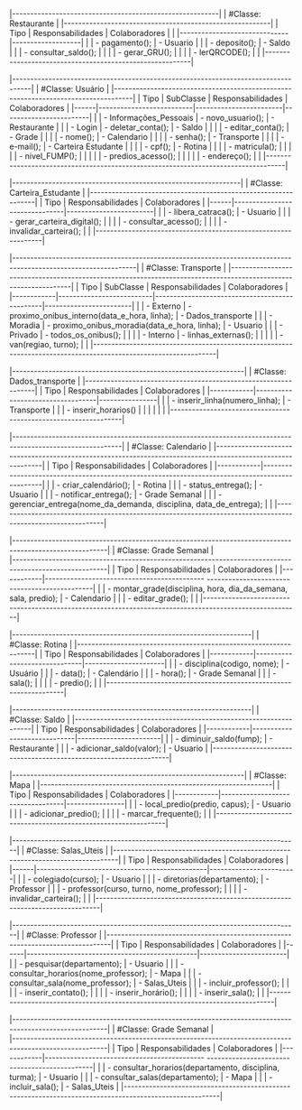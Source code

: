 |---------------------------------------------------------| 
|                   #Classe: Restaurante                  | 
|---------------------------------------------------------|
| Tipo | Responsabilidades            | Colaboradores     |
|      |------------------------------|-------------------| 
|      |  - pagamento();              |  - Usuario        |
|      |  - deposito();               |  - Saldo          |
|      |  - consultar_saldo();        |                   |
|      |  - gerar_GRU();              |                   |
|      |  - lerQRCODE();              |                   |
|---------------------------------------------------------|


|-----------------------------------------------------------------------------------|
|                                   #Classe: Usuário                                |
|-----------------------------------------------------------------------------------|
| Tipo | SubClasse                | Responsabilidades      | Colaboradores          |
|------|--------------------------|------------------------|------------------------|
|      |  - Informações_Pessoais  |   - novo_usuario();    |   - Restaurante        |
|      |  - Login                 |   - deletar_conta();   |   - Saldo              |
|      |                          |   - editar_conta();    |   - Grade              |
|      |                          |   - nome();            |   - Calendario         |
|      |                          |   - senha();           |   - Transporte         |
|      |                          |   - e-mail();          |   - Carteira Estudante |
|      |                          |   - cpf();             |   - Rotina             |
|      |                          |   - matricula();       |                        |
|      |                          |   - nivel_FUMP();      |                        |
|      |                          |   - predios_acesso();  |                        |
|      |                          |   - endereço();        |                        |
|-----------------------------------------------------------------------------------|


|---------------------------------------------------------------|
|                #Classe: Carteira_Estudante                    |
|---------------------------------------------------------------|
| Tipo | Responsabilidades             | Colaboradores          |
|------|-------------------------------|------------------------|
|      |   - libera_catraca();         |   - Usuario            |
|      |   - gerar_carteira_digital(); |                        |
|      |   - consultar_acesso();       |                        |
|      |   - invalidar_carteira();     |                        |
|---------------------------------------------------------------|


|----------------------------------------------------------------------------------------------------------------|
|                                  #Classe: Transporte                                                           |
|----------------------------------------------------------------------------------------------------------------|
|  Tipo      | SubClasse                | Responsabilidades                             |  Colaboradores         |
|------------|--------------------------|-----------------------------------------------|------------------------|
|            |  - Externo               | - proximo_onibus_interno(data_e_hora, linha); |  - Dados_transporte    |
|            |  - Moradia               | - proximo_onibus_moradia(data_e_hora, linha); |  - Usuario             |
|            |  - Privado               | - todos_os_onibus();                          |                        |
|            |  - Interno               | - linhas_externas();                          |                        |
|            |                          | - van(regiao, turno);                         |                        |
|----------------------------------------------------------------------------------------------------------------|


|----------------------------------------------------------------|
|                #Classe: Dados_transporte                       |
|----------------------------------------------------------------|
|  Tipo      |  Responsabilidades               |  Colaboradores |
|------------|----------------------------------|----------------|
|            |  - inserir_linha(numero_linha);  |  - Transporte  |
|            |  - inserir_horarios()            |                |
|            |                                  |                |
|----------------------------------------------------------------|


|------------------------------------------------------------------------------------------------------------|
|                                          #Classe: Calendario                                               |
|------------------------------------------------------------------------------------------------------------|
|  Tipo      |  Responsabilidades                                                  |  Colaboradores          |
|------------|-----------------------------------------------------------------------------------------------|
|            |  - criar_calendário();                                              |  - Rotina               |
|            |  - status_entrega();                                                |  - Usuario              |
|            |  - notificar_entrega();                                             |  - Grade Semanal        |
|            |  - gerenciar_entrega(nome_da_demanda, disciplina, data_de_entrega); |                         |
|------------------------------------------------------------------------------------------------------------|

|--------------------------------------------------------------------------------------------------------|
|                                           #Classe: Grade Semanal                                       |                    
|--------------------------------------------------------------------------------------------------------|
|  Tipo      |  Responsabilidades                                               |  Colaboradores         |
|------------|-------------------------------------------- ----------------------------------------------|
|            |  - montar_grade(disciplina, hora, dia_da_semana, sala, predio);  |  - Calendario          |
|            |  - editar_grade();                                               |                        |
|--------------------------------------------------------------------------------------------------------|


|------------------------------------------------------------------|
|                        #Classe: Rotina                           |
|------------------------------------------------------------------|
|  Tipo      |  Responsabilidades           |  Colaboradores       |
|------------|------------------------------|----------------------|
|            |  - disciplina(codigo, nome); |  - Usuário           |
|            |  - data();                   |  - Calendário        |
|            |  - hora();                   |  - Grade Semanal     |
|            |  - sala();                   |                      |
|            |  - predio();                 |                      |
|------------------------------------------------------------------|


|------------------------------------------------------------------|
|                          #Classe: Saldo                          |
|------------------------------------------------------------------|
|  Tipo      |  Responsabilidades          |  Colaboradores        |
|------------|-----------------------------|-----------------------|
|            |  - diminuir_saldo(fump);    |  - Restaurante        |
|            |  - adicionar_saldo(valor);  |  - Usuario            |
|------------------------------------------------------------------|


|----------------------------------------------------------------|
|                        #Classe: Mapa                           |
|----------------------------------------------------------------|
|  Tipo      |  Responsabilidades               |  Colaboradores |
|------------|----------------------------------|----------------|
|            |  - local_predio(predio, capus);  |  - Usuario     |
|            |  - adicionar_predio();           |                |
|            |  - marcar_frequente();           |                |
|----------------------------------------------------------------|


|-------------------------------------------------------------------------------|
|                             #Classe: Salas_Uteis                              |
|-------------------------------------------------------------------------------|
| Tipo | Responsabilidades                             | Colaboradores          |
|------|-----------------------------------------------|------------------------|
|      |   - colegiado(curso);                         |   - Usuario            |
|      |   - diretorias(departamento);                 |   - Professor          |
|      |   - professor(curso, turno, nome_professor);  |                        |
|      |   - invalidar_carteira();                     |                        |
|-------------------------------------------------------------------------------|

|-------------------------------------------------------------------------------|
|                             #Classe: Professor                                |
|-------------------------------------------------------------------------------|
| Tipo | Responsabilidades                             | Colaboradores          |
|------|-----------------------------------------------|------------------------|
|      |   - pesquisar(departamento);                  |   - Usuario            |
|      |   - consultar_horarios(nome_professor);       |   - Mapa               |
|      |   - consultar_sala(nome_professor);           |   - Salas_Uteis        |
|      |   - incluir_professor();                      |                        |
|      |   - inserir_contato();                        |                        |
|      |   - inserir_horário();                        |                        |
|      |   - inserir_sala();                           |                        |
|-------------------------------------------------------------------------------|

|--------------------------------------------------------------------------------------------------------|
|                                           #Classe: Grade Semanal                                       |                    
|--------------------------------------------------------------------------------------------------------|
|  Tipo      |  Responsabilidades                                               |  Colaboradores         |
|------------|-------------------------------------------- ----------------------------------------------|
|            |  - consultar_horarios(departamento, disciplina, turma);          |  - Usuario             |
|            |  - consultar_salas(departamento);                                |  - Mapa                |
|            |  - incluir_sala();                                               |  - Salas_Uteis         |
|--------------------------------------------------------------------------------------------------------|